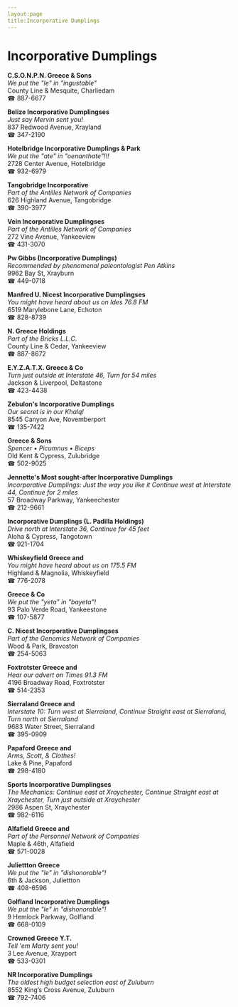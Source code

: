 ```yaml
---
layout:page
title:Incorporative Dumplings
---
```

# Incorporative Dumplings

**C.S.O.N.P.N. Greece & Sons**  
_We put the "le" in "ingustable"_  
County Line & Mesquite, Charliedam  
☎ 887-6677



**Belize Incorporative Dumplingses**  
_Just say Mervin sent you!_  
837 Redwood Avenue, Xrayland  
☎ 347-2190



**Hotelbridge Incorporative Dumplings & Park**  
_We put the "ate" in "oenanthate"!!!_  
2728 Center Avenue, Hotelbridge  
☎ 932-6979



**Tangobridge Incorporative**  
_Part of the Antilles Network of Companies_  
626 Highland Avenue, Tangobridge  
☎ 390-3977



**Vein Incorporative Dumplingses**  
_Part of the Antilles Network of Companies_  
272 Vine Avenue, Yankeeview  
☎ 431-3070



**Pw Gibbs (Incorporative Dumplings)**  
_Recommended by phenomenal paleontologist Pen Atkins_  
9962 Bay St, Xrayburn  
☎ 449-0718



**Manfred U. Nicest Incorporative Dumplingses**  
_You might have heard about us on Ides 76.8 FM_  
6519 Marylebone Lane, Echoton  
☎ 828-8739



**N. Greece Holdings**  
_Part of the Bricks L.L.C._  
County Line & Cedar, Yankeeview  
☎ 887-8672



**E.Y.Z.A.T.X. Greece & Co**  
_Turn just outside at Interstate 46, Turn for 54 miles_  
Jackson & Liverpool, Deltastone  
☎ 423-4438



**Zebulon's Incorporative Dumplings**  
_Our secret is in our Khalq!_  
8545 Canyon Ave, Novemberport  
☎ 135-7422



**Greece & Sons**  
_Spencer • Picumnus • Biceps_  
Old Kent & Cypress, Zulubridge  
☎ 502-9025



**Jennette's Most sought-after Incorporative Dumplings**  
_Incorporative Dumplings: Just the way you like it 
Continue west at Interstate 44, Continue for 2 miles_  
57 Broadway Parkway, Yankeechester  
☎ 212-9661



**Incorporative Dumplings (L. Padilla Holdings)**  
_Drive north at Interstate 36, Continue for 45 feet_  
Aloha & Cypress, Tangotown  
☎ 921-1704



**Whiskeyfield Greece and**  
_You might have heard about us on 175.5 FM_  
Highland & Magnolia, Whiskeyfield  
☎ 776-2078



**Greece & Co**  
_We put the "yeta" in "bayeta"!_  
93 Palo Verde Road, Yankeestone  
☎ 107-5877



**C. Nicest Incorporative Dumplingses**  
_Part of the Genomics Network of Companies_  
Wood & Park, Bravoston  
☎ 254-5063



**Foxtrotster Greece and**  
_Hear our advert on Times 91.3 FM_  
4196 Broadway Road, Foxtrotster  
☎ 514-2353



**Sierraland Greece and**  
_Interstate 10: Turn west at Sierraland, Continue Straight east at Sierraland, Turn north at Sierraland_  
9683 Water Street, Sierraland  
☎ 395-0909



**Papaford Greece and**  
_Arms, Scott, & Clothes!_  
Lake & Pine, Papaford  
☎ 298-4180



**Sports Incorporative Dumplingses**  
_The Mechanics: Continue east at Xraychester, Continue Straight east at Xraychester, Turn just outside at Xraychester_  
2986 Aspen St, Xraychester  
☎ 982-6116



**Alfafield Greece and**  
_Part of the Personnel Network of Companies_  
Maple & 46th, Alfafield  
☎ 571-0028



**Juliettton Greece**  
_We put the "le" in "dishonorable"!_  
6th & Jackson, Juliettton  
☎ 408-6596



**Golfland Incorporative Dumplings**  
_We put the "le" in "dishonorable"!_  
9 Hemlock Parkway, Golfland  
☎ 668-0109



**Crowned Greece Y.T.**  
_Tell 'em Marty sent you!_  
3 Lee Avenue, Xrayport  
☎ 533-0301



**NR Incorporative Dumplings**  
_The oldest high budget selection east of Zuluburn_  
8552 King’s Cross Avenue, Zuluburn  
☎ 792-7406



